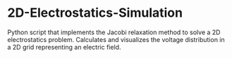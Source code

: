 # 2D-Electrostatics-Simulation
Python script that implements the Jacobi relaxation method to solve a 2D electrostatics problem. Calculates and visualizes the voltage distribution in a 2D grid representing an electric field.
